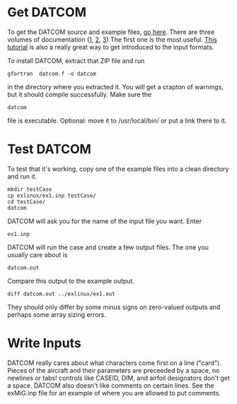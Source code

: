 # Get DATCOM
To get the DATCOM source and example files, [go here](http://www.pdas.com/packages/datcom.zip). 
There are three volumes of documentation ([1](https://docs.google.com/file/d/0B2UKsBO-ZMVgRk91aXJyYnd0OXc/edit?usp=sharing), [2](https://docs.google.com/file/d/0B2UKsBO-ZMVgb2hTanF2SzZNclE/edit?usp=sharing), [3](https://docs.google.com/file/d/0B2UKsBO-ZMVgMmZEbDVYMmVlSzQ/edit?usp=sharing))
The first one is the most useful. [This tutorial](http://wpage.unina.it/agodemar/DSV-DQV/DATCOM_Tutorial_I.pdf) is also a really great way to get introduced to the input formats.

To install DATCOM, extract that ZIP file and run 

    gfortran  datcom.f -o datcom

in the directory where you extracted it. You will get a crapton of warnings, but it should compile successfully. Make sure the 

    datcom

file is executable. Optional: move it to /usr/local/bin/ or put a link there to it.

# Test DATCOM
To test that it's working, copy one of the example files into a clean directory and run it.

    mkdir testCase
    cp exlinux/ex1.inp testCase/
    cd testCase/
    datcom

DATCOM will ask you for the name of the input file you want. Enter

    ex1.inp

DATCOM will run the case and create a few output files. The one you usually care about is 

    datcom.out

Compare this output to the example output. 

    diff datcom.out ../exlinux/ex1.out 

They should only differ by some minus signs on zero-valued outputs and perhaps some array sizing errors.

# Write Inputs
DATCOM really cares about what characters come first on a line ("card"). Pieces of the aircraft and their parameters are preceeded by a space, no newlines or tabs! controls like CASEID, DIM, and airfoil designators don't get a space. DATCOM also doesn't like comments on certain lines. See the exMiG.inp file for an example of where you are allowed to put comments.
